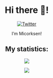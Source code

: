 <h1 align="center">Hi there 👋!</h1>
<div align="center">
  <a href="https://twitter.com/SkinDePewDiePie"><img src="https://img.shields.io/badge/Twitter-@SkinDePewDiePie_-blue?style=for-the-badge&logo=twitter" alt="Twitter" /></a>
</div>
<p align="center">I’m Micorksen!</p>
<h2 align="center">My statistics:</h2>
<p align="center"><img src="https://github-readme-stats.vercel.app/api?username=SkinDePewDiePie&theme=material-palenight&show_icons=true"></p>
<p align="center"><img src="https://github-readme-stats.vercel.app/api/top-langs/?username=SkinDePewDiePie&layout=compact&theme=material-palenight"></p>
